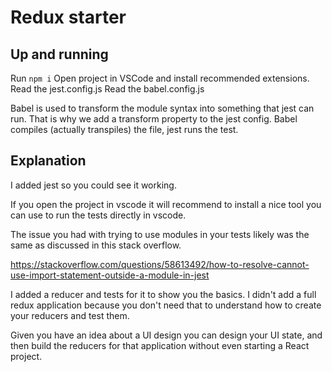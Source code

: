 # Redux starter

## Up and running

Run `npm i`
Open project in VSCode and install recommended extensions.
Read the jest.config.js
Read the babel.config.js

Babel is used to transform the module syntax into something that jest can run.
That is why we add a transform property to the jest config.
Babel compiles (actually transpiles) the file, jest runs the test.

## Explanation

I added jest so you could see it working.

If you open the project in vscode it will recommend to install a nice tool you
can use to run the tests directly in vscode.

The issue you had with trying to use modules in your tests likely was the same
as discussed in this stack overflow.

https://stackoverflow.com/questions/58613492/how-to-resolve-cannot-use-import-statement-outside-a-module-in-jest

I added a reducer and tests for it to show you the basics. I didn't add a full redux application
because you don't need that to understand how to create your reducers and test them.

Given you have an idea about a UI design you can design your UI state, and then build
the reducers for that application without even starting a React project.